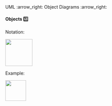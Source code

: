 <link rel="stylesheet" href="{{baseUrl}}/css/textbook.css">

<div class="website-content">

<div id="path">UML :arrow_right: Object Diagrams :arrow_right:</div>

<div id="title">

#### Objects :one:

</div>

<div id="body">

Notation:

<img src="{{baseUrl}}/uml/objectDiagrams/objects/images/notation.png" height="85" />
<p/>

<tip-box>

Example:

<img src="{{baseUrl}}/uml/objectDiagrams/objects/images/professorStudent.png" height="65" />
<p/>

</tip-box>

</div>

</div>
